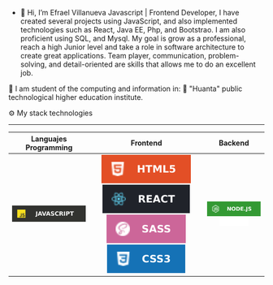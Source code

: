 


- 👋 Hi, I’m Efrael Villanueva Javascript | Frontend Developer, I have created several projects using JavaScript, and also implemented technologies such as React, Java EE, Php, and Bootstrao. I am also proficient using SQL, and Mysql. My goal is grow as a professional, reach a high Junior level and take a role in software architecture to create great applications. Team player, communication, problem-solving, and detail-oriented are skills that allows me to do an excellent job.

🚀 I am student of the computing and information in: 💚 "Huanta" public technological higher education institute.





⚙ My stack technologies
________________________________________________________________________________________________________________________________________________________________
| Languajes Programming | Frontend | Backend |
| :---: | :---: | :---: |
|![](https://github.com/EfraelTino/EfraelTino/blob/main/js.svg) <br> | ![](https://github.com/EfraelTino/EfraelTino/blob/main/html.svg) ![](https://github.com/EfraelTino/EfraelTino/blob/main/re.svg) ![](https://github.com/EfraelTino/EfraelTino/blob/main/sass.svg) <br> ![](https://github.com/EfraelTino/EfraelTino/blob/main/css.svg) | ![](https://github.com/EfraelTino/EfraelTino/blob/main/nd.svg) <br> ![](https://github.com/EfraelTino/EfraelTino/blob/main/JAVA.svg) | 

